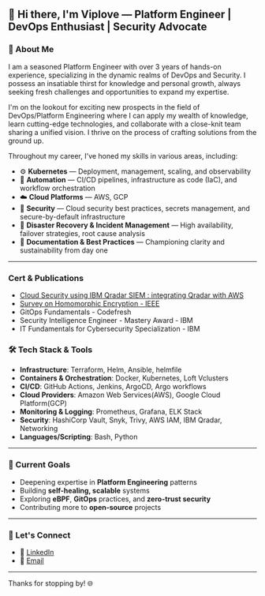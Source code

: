 

## 👋 Hi there, I'm Viplove — Platform Engineer | DevOps Enthusiast | Security Advocate


### 🚀 About Me


I am a seasoned Platform Engineer with over 3 years of hands-on experience, specializing in the dynamic realms of DevOps and Security. I possess an insatiable thirst for knowledge and personal growth, always seeking fresh challenges and opportunities to expand my expertise.

I'm on the lookout for exciting new prospects in the field of DevOps/Platform Engineering where I can apply my wealth of knowledge, learn cutting-edge technologies, and collaborate with a close-knit team sharing a unified vision. I thrive on the process of crafting solutions from the ground up.

Throughout my career, I've honed my skills in various areas, including:

- ⚙️ **Kubernetes** — Deployment, management, scaling, and observability
- 🤖 **Automation** — CI/CD pipelines, infrastructure as code (IaC), and workflow orchestration
- ☁️ **Cloud Platforms** — AWS, GCP
- 🔐 **Security** — Cloud security best practices, secrets management, and secure-by-default infrastructure
- 💾 **Disaster Recovery & Incident Management** — High availability, failover strategies, root cause analysis
- 📝 **Documentation & Best Practices** — Championing clarity and sustainability from day one

---

### Cert & Publications
- [Cloud Security using IBM Qradar SIEM : integrating Qradar with AWS](https://faun.pub/cloud-security-using-ibm-qradar-1fbf8eaafaaa)
- [Survey on Homomorphic Encryption - IEEE](https://ieeexplore.ieee.org/document/9702486)
- GitOps Fundamentals - Codefresh
- Security Intelligence Engineer - Mastery Award - IBM
- IT Fundamentals for Cybersecurity Specialization - IBM

### 🛠️ Tech Stack & Tools

- **Infrastructure**: Terraform, Helm, Ansible, helmfile
- **Containers & Orchestration**: Docker, Kubernetes, Loft Vclusters
- **CI/CD**: GitHub Actions, Jenkins, ArgoCD, Argo workflows
- **Cloud Providers**: Amazon Web Services(AWS), Google Cloud Platform(GCP)
- **Monitoring & Logging**: Prometheus, Grafana, ELK Stack
- **Security**: HashiCorp Vault, Snyk, Trivy, AWS IAM, IBM Qradar, Networking
- **Languages/Scripting**: Bash, Python

---

### 🌱 Current Goals

- Deepening expertise in **Platform Engineering** patterns
- Building **self-healing, scalable** systems
- Exploring **eBPF**, **GitOps** practices, and **zero-trust security**
- Contributing more to **open-source** projects

---

### 🤝 Let's Connect

- 💼 [LinkedIn](https://www.linkedin.com/in/viplove-bansal/)
- 📨 [Email](mailto:viplovebansal14@gmail.com)

---

Thanks for stopping by! 🌐
